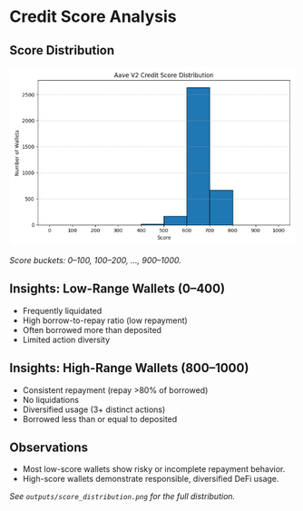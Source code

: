 # Credit Score Analysis

## Score Distribution

![Score Distribution](outputs/score_distribution.png)

_Score buckets: 0–100, 100–200, ..., 900–1000._

## Insights: Low-Range Wallets (0–400)
- Frequently liquidated
- High borrow-to-repay ratio (low repayment)
- Often borrowed more than deposited
- Limited action diversity

## Insights: High-Range Wallets (800–1000)
- Consistent repayment (repay >80% of borrowed)
- No liquidations
- Diversified usage (3+ distinct actions)
- Borrowed less than or equal to deposited

## Observations
- Most low-score wallets show risky or incomplete repayment behavior.
- High-score wallets demonstrate responsible, diversified DeFi usage.

_See `outputs/score_distribution.png` for the full distribution._ 
